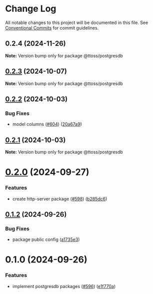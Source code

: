 # Change Log

All notable changes to this project will be documented in this file.
See [Conventional Commits](https://conventionalcommits.org) for commit guidelines.

## 0.2.4 (2024-11-26)

**Note:** Version bump only for package @ttoss/postgresdb

## [0.2.3](https://github.com/ttoss/ttoss/compare/@ttoss/postgresdb@0.2.2...@ttoss/postgresdb@0.2.3) (2024-10-07)

**Note:** Version bump only for package @ttoss/postgresdb

## [0.2.2](https://github.com/ttoss/ttoss/compare/@ttoss/postgresdb@0.2.1...@ttoss/postgresdb@0.2.2) (2024-10-03)

### Bug Fixes

- model columns ([#604](https://github.com/ttoss/ttoss/issues/604)) ([20a67a9](https://github.com/ttoss/ttoss/commit/20a67a9967a067304d8e8f12b47793721ed8d325))

## [0.2.1](https://github.com/ttoss/ttoss/compare/@ttoss/postgresdb@0.2.0...@ttoss/postgresdb@0.2.1) (2024-10-03)

**Note:** Version bump only for package @ttoss/postgresdb

# [0.2.0](https://github.com/ttoss/ttoss/compare/@ttoss/postgresdb@0.1.2...@ttoss/postgresdb@0.2.0) (2024-09-27)

### Features

- create http-server package ([#598](https://github.com/ttoss/ttoss/issues/598)) ([b285dc6](https://github.com/ttoss/ttoss/commit/b285dc6f976cdb8cef916306021d3343146d401e))

## [0.1.2](https://github.com/ttoss/ttoss/compare/@ttoss/postgresdb@0.1.0...@ttoss/postgresdb@0.1.2) (2024-09-26)

### Bug Fixes

- package public config ([a1735e3](https://github.com/ttoss/ttoss/commit/a1735e390da93c2a25b1ad0752d57588ba12d347))

# 0.1.0 (2024-09-26)

### Features

- implement postgresdb packages ([#596](https://github.com/ttoss/ttoss/issues/596)) ([e1f770a](https://github.com/ttoss/ttoss/commit/e1f770a1f996ab34a66376e384188c65366bd5db))
